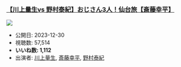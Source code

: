 ### [【川上量生vs 野村泰紀】おじさん3人！仙台旅【斎藤幸平】](https://www.youtube.com/watch?v=aWIbpn0pXLM)
[![](https://img.youtube.com/vi/aWIbpn0pXLM/sddefault.jpg)](https://www.youtube.com/watch?v=aWIbpn0pXLM)
-   公開日: 2023-12-30
-   視聴数: 57,514
-   **いいね数: 1,112**
-   出演者: [川上量生](/rehacq_fan/people/川上量生 "wikilink"), [斎藤幸平](/rehacq_fan/people/斎藤幸平 "wikilink"), [野村泰紀](/rehacq_fan/people/野村泰紀 "wikilink")
